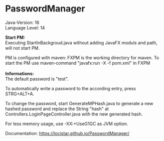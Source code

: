 # PasswordManager

Java-Version: 16 <br />
Language Level: 14

**Start PM:**<br />
Executing StartInBackgroud.java without adding JavaFX moduls and path, will not start PM.

PM is configured with maven:
FXPM is the working directory for maven.
To start the PM use maven-command "javafx:run -X -f pom.xml" in FXPM
<br /><br />
**Informations:**<br />
The default password is "test".

To automatically write a password to the according entry, press STRG+ALT+A.

To change the password, start GenerateMPHash.java to generate a new hashed password and replace the String "hash" at Controllers.LoginPageController.java with the new generated hash.

For less memory usage, use -XX:+UseG1GC as JVM option.

Documentation: https://locistar.github.io/PasswordManager/
